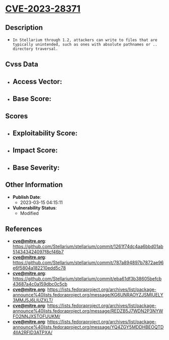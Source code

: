 
# [CVE-2023-28371](https://github.com/Stellarium/stellarium/commit/1261f74dc4aa6bbd01ab514343424097f8cf46b7)

## Description

- `In Stellarium through 1.2, attackers can write to files that are typically unintended, such as ones with absolute pathnames or .. directory traversal.`

## Cvss Data

- **Access Vector**:
  - 
- **Base Score**:
  - 

## Scores

- **Exploitability Score**:
  - 
- **Impact Score**:
  - 
- **Base Severity**:
  - 

## Other Information

- **Publish Date**:
  - 2023-03-15 04:15:11
- **Vulnerability Status**:
  - Modified

## References

- **cve@mitre.org**: https://github.com/Stellarium/stellarium/commit/1261f74dc4aa6bbd01ab514343424097f8cf46b7
- **cve@mitre.org**: https://github.com/Stellarium/stellarium/commit/787a894897b7872ae96e6f5804a182210edd5c78
- **cve@mitre.org**: https://github.com/Stellarium/stellarium/commit/eba61df3b38605befcb43687a4c0a159dbc0c5cb
- **cve@mitre.org**: https://lists.fedoraproject.org/archives/list/package-announce%40lists.fedoraproject.org/message/KG6UNRAOYZJSMIUELY3MMJ5J6LIUZXLT/
- **cve@mitre.org**: https://lists.fedoraproject.org/archives/list/package-announce%40lists.fedoraproject.org/message/REDZB5J7WDN2P3NYWFO2NNJXSTOFUUKM/
- **cve@mitre.org**: https://lists.fedoraproject.org/archives/list/package-announce%40lists.fedoraproject.org/message/YQ4ZGY5MDDHBEOQTD4IIA2RFID3ATPXA/
